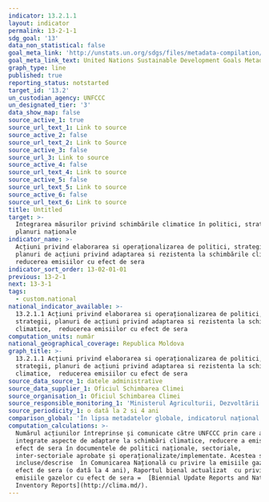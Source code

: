 ```yaml
---
indicator: 13.2.1.1
layout: indicator
permalink: 13-2-1-1
sdg_goal: '13'
data_non_statistical: false
goal_meta_link: 'http://unstats.un.org/sdgs/files/metadata-compilation/Metadata-Goal-13.pdf'
goal_meta_link_text: United Nations Sustainable Development Goals Metadata (pdf 759kB)
graph_type: line
published: true
reporting_status: notstarted
target_id: '13.2'
un_custodian_agency: UNFCCC
un_designated_tier: '3'
data_show_map: false
source_active_1: true
source_url_text_1: Link to source
source_active_2: false
source_url_text_2: Link to Source
source_active_3: false
source_url_3: Link to source
source_active_4: false
source_url_text_4: Link to source
source_active_5: false
source_url_text_5: Link to source
source_active_6: false
source_url_text_6: Link to source
title: Untitled
target: >-
  Integrarea măsurilor privind schimbările climatice în politici, strategii și
  planuri naționale
indicator_name: >-
  Acțiuni privind elaborarea si operaționalizarea de politici, strategii,
  planuri de acțiuni privind adaptarea si rezistenta la schimbările climatice, 
  reducerea emisiilor cu efect de sera
indicator_sort_order: 13-02-01-01
previous: 13-2-1
next: 13-3-1
tags:
  - custom.national
national_indicator_available: >-
  13.2.1.1 Acțiuni privind elaborarea si operaționalizarea de politici,
  strategii, planuri de acțiuni privind adaptarea si rezistenta la schimbările
  climatice,  reducerea emisiilor cu efect de sera
computation_units: număr
national_geographical_coverage: Republica Moldova
graph_title: >-
  13.2.1.1 Acțiuni privind elaborarea si operaționalizarea de politici,
  strategii, planuri de acțiuni privind adaptarea si rezistenta la schimbările
  climatice,  reducerea emisiilor cu efect de sera
source_data_source_1: datele administrative
source_data_supplier_1: Oficiul Schimbarea Climei
source_organisation_1: Oficiul Schimbarea Climei
source_responsible_monitoring_1: 'Ministerul Agriculturii, Dezvoltării Regionale și Mediului'
source_periodicity_1: o dată la 2 si 4 ani
comparison_global: 'În lipsa metadatelor globale, indicatorul național propus este un complementar'
computation_calculations: >-
  Numărul acțiunilor întreprinse și comunicate către UNFCCC prin care au fost
  integrate aspecte de adaptare la schimbări climatice, reducere a emisiilor cu
  efect de sera în documentele de politici naționale, sectoriale,
  inter-sectoriale aprobate și operaționalizate/implementate. Acestea sunt
  incluse/descrise  în Comunicarea Națională cu privire la emisiile gazelor cu
  efect de sera (o dată la 4 ani), Raportul bienal actualizat  cu privire la
  emisiile gazelor cu efect de sera =  [Biennial Update Reports and National
  Inventory Reports](http://clima.md/).
---
```

